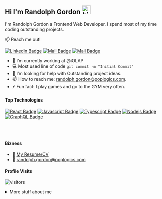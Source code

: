 ## Hi I'm Randolph Gordon <img src="https://user-images.githubusercontent.com/1303154/88677602-1635ba80-d120-11ea-84d8-d263ba5fc3c0.gif" width="28px" alt="hi">

I'm Randolph Gordon a Frontend Web Developer. I spend most of my time coding outstanding projects.

:mailbox: Reach me out!

[![Linkedin Badge](https://img.shields.io/badge/-Randolph-0e76a8?style=flat&labelColor=0e76a8&logo=linkedin&logoColor=white)](https://www.linkedin.com/in/randolph-g-1596a2a1/) [![Mail Badge](https://img.shields.io/badge/-@poplogics-e84393?style=flat&labelColor=e84393&logo=instagram&logoColor=white)](https://instagram.com/poplogics) [![Mail Badge](https://img.shields.io/badge/-randolph-c0392b?style=flat&labelColor=c0392b&logo=gmail&logoColor=white)](mailto:randolph.gordon@poplogics.com)

<!-- TODO: Add last video link -->

- 🔭 I’m currently working at @iOLAP
- :computer: Most used line of code `git commit -m "Initial Commit"`
- 🤔 I’m looking for help with Outstanding project ideas.
- 📫 How to reach me: randolph.gordon@poplogics.com.
- ⚡ Fun fact: I play games and go to the GYM very often.

#### Top Technologies

<!-- TODO: Make technologies links takes you to repositories -->

[![React Badge](https://img.shields.io/badge/-React-61DBFB?style=for-the-badge&labelColor=black&logo=react&logoColor=61DBFB)](#) [![Javascript Badge](https://img.shields.io/badge/-Javascript-F0DB4F?style=for-the-badge&labelColor=black&logo=javascript&logoColor=F0DB4F)](#) [![Typescript Badge](https://img.shields.io/badge/-Typescript-007acc?style=for-the-badge&labelColor=black&logo=typescript&logoColor=007acc)](#) [![Nodejs Badge](https://img.shields.io/badge/-Nodejs-3C873A?style=for-the-badge&labelColor=black&logo=node.js&logoColor=3C873A)](#) [![GraphQL Badge](https://img.shields.io/badge/-GraphQl-e535ab?style=for-the-badge&labelColor=black&logo=node.js&logoColor=e535ab)](#)


<br />
<br />

#### Bizness
- :paperclip: [My Resume/CV](https://github.com/Randolphg/Randolphg/blob/master/resumes/resume%20v1.0.pdf)
- :email: randolph.gordon@poplogics.com


#### Profile Visits

![visitors](https://visitor-badge.glitch.me/badge?page_id=ipenywis.ipenywis)

<details>
<summary>
  More stuff about me
</summary>

<br >

I love sharing knowledge and posts together for helping other developers!


#### Coding Stats

<!--START_SECTION:waka-->
```text
TypeScript   15 hrs 41 mins  ████████████████████▓░░░░   82.29 % 
HTML         1 hr 50 mins    ██▒░░░░░░░░░░░░░░░░░░░░░░   09.61 % 
Markdown     1 hr 27 mins    ██░░░░░░░░░░░░░░░░░░░░░░░   07.63 % 
Other        2 mins          ░░░░░░░░░░░░░░░░░░░░░░░░░   00.25 % 
YAML         2 mins          ░░░░░░░░░░░░░░░░░░░░░░░░░   00.19 % 
```
<!--END_SECTION:waka-->

#### GitHub Stats

![Randolphg's GitHub stats](https://github-readme-stats.vercel.app/api?username=randolphg&count_private=true&theme=tokyonight&hide=contribs,prs)

</details>
